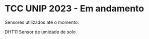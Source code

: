 # TCC UNIP 2023 - Em andamento
 
Sensores utilizados até o momento:

DHT11
Sensor de umidade de solo
